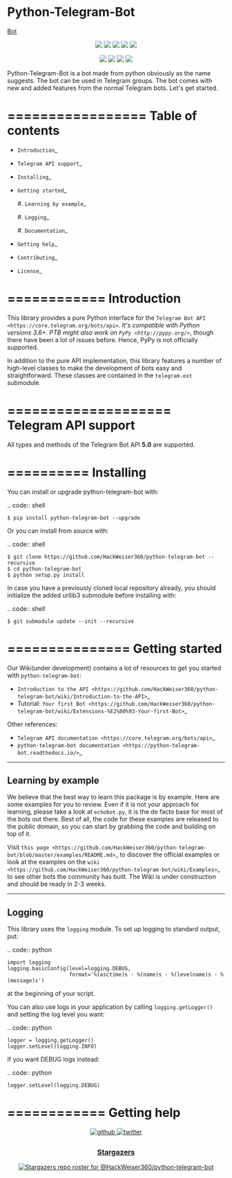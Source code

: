 # Python-Telegram-Bot
[Bot](Python-Telegram-Bot.png)

<p align="center">
  <img src="https://img.shields.io/badge/Version-1.0-green?style=for-the-badge">
  <img src="https://img.shields.io/github/license/HackWeiser360/python-telegram-bot?style=for-the-badge">
  <img src="https://img.shields.io/github/stars/HackWeiser360/python-telegram-bot?style=for-the-badge">
  <img src="https://img.shields.io/github/issues/HackWeiser360/python-telegram-bot?color=red&style=for-the-badge">
  <img src="https://img.shields.io/github/forks/HackWeiser360/python-telegram-bot?color=teal&style=for-the-badge">
</p>

<p align="center">
  <img src="https://img.shields.io/badge/Author-HackWeiser360-cyan?style=flat-square">
  <img src="https://img.shields.io/badge/Open%20Source-Yes-cyan?style=flat-square">
  <img src="https://img.shields.io/badge/MADE%20IN-Kenya✌-green?colorA=%23ff0000&colorB=%23017e40&style=flat-square">
  <img src="https://img.shields.io/badge/Written%20In-Python-cyan?style=flat-square">
</p>

Python-Telegram-Bot is a bot made from python obviously as the name suggests. The bot can be used in Telegram groups. The bot comes with new and added features from the normal Telegram bots. Let's get started.

=================
Table of contents
=================

- `Introduction`_

- `Telegram API support`_

- `Installing`_

- `Getting started`_

  #. `Learning by example`_

  #. `Logging`_

  #. `Documentation`_

- `Getting help`_

- `Contributing`_

- `License`_

============
Introduction
============

This library provides a pure Python interface for the
`Telegram Bot API <https://core.telegram.org/bots/api>`_.
It's compatible with Python versions 3.6+. PTB might also work on `PyPy <http://pypy.org/>`_, though there have been a lot of issues before. Hence, PyPy is not officially supported.

In addition to the pure API implementation, this library features a number of high-level classes to
make the development of bots easy and straightforward. These classes are contained in the
``telegram.ext`` submodule.

====================
Telegram API support
====================

All types and methods of the Telegram Bot API **5.0** are supported.

==========
Installing
==========

You can install or upgrade python-telegram-bot with:

.. code:: shell

    $ pip install python-telegram-bot --upgrade

Or you can install from source with:

.. code:: shell

    $ git clone https://github.com/HackWeiser360/python-telegram-bot --recursive
    $ cd python-telegram-bot
    $ python setup.py install
    
In case you have a previously cloned local repository already, you should initialize the added urllib3 submodule before installing with:

.. code:: shell

    $ git submodule update --init --recursive

===============
Getting started
===============

Our Wiki(under development) contains a lot of resources to get you started with ``python-telegram-bot``:

- `Introduction to the API <https://github.com/HackWeiser360/python-telegram-bot/wiki/Introduction-to-the-API>`_
- Tutorial: `Your first Bot <https://github.com/HackWeiser360/python-telegram-bot/wiki/Extensions-%E2%80%93-Your-first-Bot>`_

Other references:

- `Telegram API documentation <https://core.telegram.org/bots/api>`_
- `python-telegram-bot documentation <https://python-telegram-bot.readthedocs.io/>`_

-------------------
Learning by example
-------------------

We believe that the best way to learn this package is by example. Here
are some examples for you to review. Even if it is not your approach for learning, please take a
look at ``echobot.py``, it is the de facto base for most of the bots out there. Best of all,
the code for these examples are released to the public domain, so you can start by grabbing the
code and building on top of it.

Visit `this page <https://github.com/HackWeiser360/python-telegram-bot/blob/master/examples/README.md>`_ to discover the official examples or look at the examples on the `wiki <https://github.com/HackWeiser360/python-telegram-bot/wiki/Examples>`_ to see other bots the community has built. The Wiki is under construction and should be ready in 2-3 weeks.

-------
Logging
-------

This library uses the ``logging`` module. To set up logging to standard output, put:

.. code:: python

    import logging
    logging.basicConfig(level=logging.DEBUG,
                        format='%(asctime)s - %(name)s - %(levelname)s - %(message)s')

at the beginning of your script.

You can also use logs in your application by calling ``logging.getLogger()`` and setting the log level you want:

.. code:: python

    logger = logging.getLogger()
    logger.setLevel(logging.INFO)

If you want DEBUG logs instead:

.. code:: python

    logger.setLevel(logging.DEBUG)



============
Getting help
============
<div align="center">
<a href="https://github.com/HackWeiser360" target="_blank">
<img src=https://img.shields.io/badge/github-%2324292e.svg?&style=for-the-badge&logo=github&logoColor=white alt=github style="margin-bottom: 5px;" />
</a>
<a href="https://twitter.com/503_madmax" target="_blank">
<img src=https://img.shields.io/badge/twitter-%2300acee.svg?&style=for-the-badge&logo=twitter&logoColor=white alt=twitter style="margin-bottom: 5px;" />

### Stargazers
[![Stargazers repo roster for @HackWeiser360/python-telegram-bot](https://reporoster.com/stars/HackWeiser360/python-telegram-bot)](https://github.com/HackWeiser360/python-telegram-bot)
